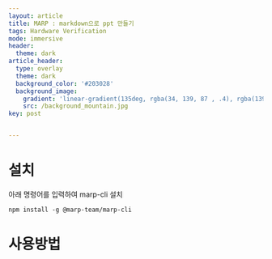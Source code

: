 ```yaml
---
layout: article
title: MARP : markdown으로 ppt 만들기
tags: Hardware Verification
mode: immersive
header:
  theme: dark
article_header:
  type: overlay
  theme: dark
  background_color: '#203028'
  background_image:
    gradient: 'linear-gradient(135deg, rgba(34, 139, 87 , .4), rgba(139, 34, 139, .4))'
    src: /background_mountain.jpg
key: post


---
```


<!--more-->

# 설치

아래 명령어를 입력하여 marp-cli 설치

```
npm install -g @marp-team/marp-cli
```



# 사용방법



